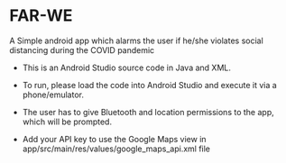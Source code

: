 # FAR-WE
A Simple android app which alarms the user if he/she violates social distancing during the COVID pandemic

* This is an Android Studio source code in Java and XML. 
* To run, please load the code into Android Studio and execute it via a phone/emulator. 
* The user has to give Bluetooth and location permissions to the app, which will be prompted. 

* Add your API key to use the Google Maps view in app/src/main/res/values/google_maps_api.xml file 